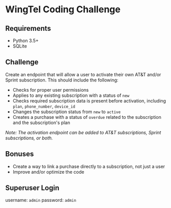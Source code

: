 # WingTel Coding Challenge

## Requirements
* Python 3.5+
* SQLite

## Challenge
Create an endpoint that will allow a user to activate their own AT&T and/or Sprint subscription. This should include the following:

- Checks for proper user permissions
- Applies to any existing subscription with a status of `new`
- Checks required subscription data is present before activation, including `plan`, `phone_number`, `device_id`
- Changes the subscription status from `new` to `active`
- Creates a purchase with a status of `overdue` related to the subscription and the subscription's plan

*Note: The activation endpoint can be added to AT&T subscriptions, Sprint subscriptions, or both.*

## Bonuses
- Create a way to link a purchase directly to a subscription, not just a user
- Improve and/or optimize the code

## Superuser Login
username: `admin`
password: `admin`
